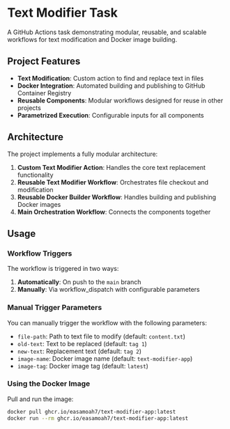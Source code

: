 # Text Modifier Task

A GitHub Actions task demonstrating modular, reusable, and scalable workflows for text modification and Docker image building.

## Project Features

- **Text Modification**: Custom action to find and replace text in files
- **Docker Integration**: Automated building and publishing to GitHub Container Registry
- **Reusable Components**: Modular workflows designed for reuse in other projects
- **Parametrized Execution**: Configurable inputs for all components

## Architecture

The project implements a fully modular architecture:

1. **Custom Text Modifier Action**: Handles the core text replacement functionality
2. **Reusable Text Modifier Workflow**: Orchestrates file checkout and modification
3. **Reusable Docker Builder Workflow**: Handles building and publishing Docker images
4. **Main Orchestration Workflow**: Connects the components together

## Usage

### Workflow Triggers

The workflow is triggered in two ways:

1. **Automatically**: On push to the `main` branch
2. **Manually**: Via workflow_dispatch with configurable parameters

### Manual Trigger Parameters

You can manually trigger the workflow with the following parameters:

- `file-path`: Path to text file to modify (default: `content.txt`)
- `old-text`: Text to be replaced (default: `tag 1`)
- `new-text`: Replacement text (default: `tag 2`)
- `image-name`: Docker image name (default: `text-modifier-app`)
- `image-tag`: Docker image tag (default: `latest`)

### Using the Docker Image

Pull and run the image:

```bash
docker pull ghcr.io/easamoah7/text-modifier-app:latest
docker run --rm ghcr.io/easamoah7/text-modifier-app:latest
```
